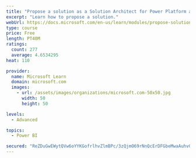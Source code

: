 ```yaml
---
title: "Propose a solution as a Solution Architect for Power Platform and Dynamics 365"
excerpt: "Learn how to propose a solution."
webUrl: https://docs.microsoft.com/en-us/learn/modules/propose-solution/
type: course
price: Free
length: PT40M
ratings:
  count: 277
  average: 4.6534295
heat: 110

provider:
  name: Microsoft Learn
  domain: microsoft.com
  images:
    - url: /assets/images/organizations/microsoft.com-50x50.jpg
      width: 50
      height: 50

levels:
  - Advanced

topics:
  - Power BI

secured: "ReZDuGwEWytQVw6oYYKGofrlhvZlmBPc/3zQjmO69rNnQcErDFGbeMwaAuhvGEHcCK1vpWoTCPFP9bAfSthg5ojiDKPBXlg5kftWDyDYmuIoDTpbC0IpZE1xuDtARbUSCqIjgC5YVE8W2K4ALKpMNersqLhe0rsV5Ki0JRCwK0ErwMTBaoSTv87dX31gbksgnZDHR7hGS0EkzfFTfp3hcY7llUwyn02YztP27OMlUFoTRgzfr1pTgaNB61hScDXqPUxfwYfam21ASfKyZdRKHweTR/NFkSxJABySXogtcGQETUvxDpUjCNiffeTB5hWeRdMEXc6qkciY20auaUetvMaKDUyPYyFT/2Yw1ctBoKtyNC34ExBfUlegzkbdI5ljkhwKG89FzUicjFlC2pQ0xA==;AXQl82eqXfUI4C9PE0sbJw=="
---
```


